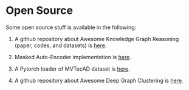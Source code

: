 
# Open Source

Some open source stuff is available in the following:


<ol>
  
<p style="margin-top: 8px;"><li>A github repository about Awesome Knowledge Graph Reasoning (paper, codes, and datasets) is <a href = "https://github.com/LIANGKE23/Awesome-Knowledge-Graph-Reasoning">here</a>.</li></p>
  
<p style="margin-top: 8px;"><li>Masked Auto-Encoder implementation is <a href = "https://github.com/liujiyuan13/MAE-code">here</a>.</li></p>

<p style="margin-top: 8px;"><li>A Pytorch loader of MVTecAD dataset is <a href = "https://github.com/liujiyuan13/MVTecAD">here</a>.</li></p>
  
<p style="margin-top: 8px;"><li>A github repository about Awesome Deep Graph Clustering is <a href = "https://github.com/yueliu1999/Awesome-Deep-Graph-Clustering">here</a>.</li></p>  
  

</ol>
